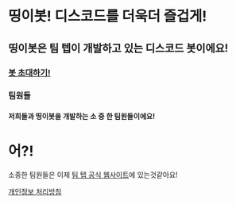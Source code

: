 띵이봇! 디스코드를 더욱더 즐겁게!
=============
띵이봇은 팀 텝이 개발하고 있는 디스코드 봇이에요!
-------------

### [봇 초대하기!](http://invite.thingebot.kro.kr)

### 팀원들
#### 저희들과 띵이봇을 개발하는 **소 중 한** 팀원들이에요!
# 어?!
소중한 팀원들은 이제 [팀 텝 공식 웹사이트](http://teb.kro.kr/members/)에 있는것같아요!

[개인정보 처리방침](/docs/privacypolicy)
